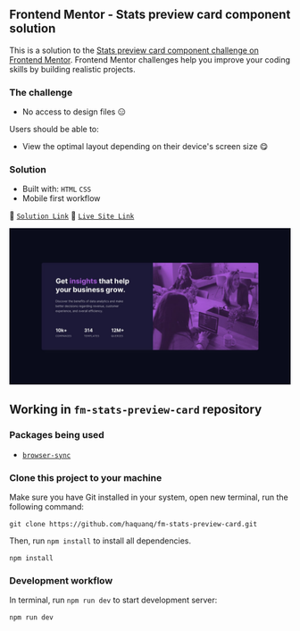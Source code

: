 ## Frontend Mentor - Stats preview card component solution

This is a solution to the [Stats preview card component challenge on Frontend Mentor](https://www.frontendmentor.io/challenges/stats-preview-card-component-8JqbgoU62).
Frontend Mentor challenges help you improve your coding skills by building realistic projects.

### The challenge

- No access to design files :expressionless:

Users should be able to:

- View the optimal layout depending on their device's screen size :yum:

### Solution

- Built with: `HTML` `CSS`
- Mobile first workflow

:link: [`Solution Link`]() :link: [`Live Site Link`]()

![](./.docs/design/desktop-design.jpg)

## Working in `fm-stats-preview-card` repository

### Packages being used

- [`browser-sync`](https://github.com/BrowserSync/browser-sync)

### Clone this project to your machine

Make sure you have Git installed in your system, open new terminal, run the following command:

```
git clone https://github.com/haquanq/fm-stats-preview-card.git
```

Then, run `npm install` to install all dependencies.

```
npm install
```

### Development workflow

In terminal, run `npm run dev` to start development server:

```
npm run dev
```
